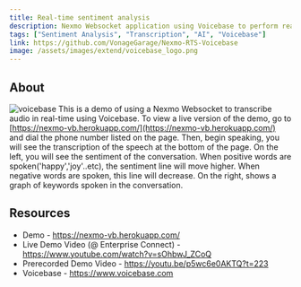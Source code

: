 ```yaml
---
title: Real-time sentiment analysis 
description: Nexmo Websocket application using Voicebase to perform real-time transcription and sentiment analysis
tags: ["Sentiment Analysis", "Transcription", "AI", "Voicebase"]
link: https://github.com/VonageGarage/Nexmo-RTS-Voicebase
image: /assets/images/extend/voicebase_logo.png
---
```


## About
![voicebase](/assets/images/extend/voicebase.png)
This is a demo of using a Nexmo Websocket to transcribe audio in real-time using Voicebase. To view a live version of the demo, go to [https://nexmo-vb.herokuapp.com/](https://nexmo-vb.herokuapp.com/) and dial the phone number listed on the page. Then, begin speaking, you will see the transcription of the speech at the bottom of the page. On the left, you will see the sentiment of the conversation. When positive words are spoken('happy','joy'..etc), the sentiment line will move higher. When negative words are spoken, this line will decrease. On the right, shows a graph of keywords spoken in the conversation.

## Resources
- Demo - https://nexmo-vb.herokuapp.com/
- Live Demo Video (@ Enterprise Connect) - https://www.youtube.com/watch?v=sOhbwJ_ZCoQ
- Prerecorded Demo Video - https://youtu.be/p5wc6e0AKTQ?t=223
- Voicebase - https://www.voicebase.com
